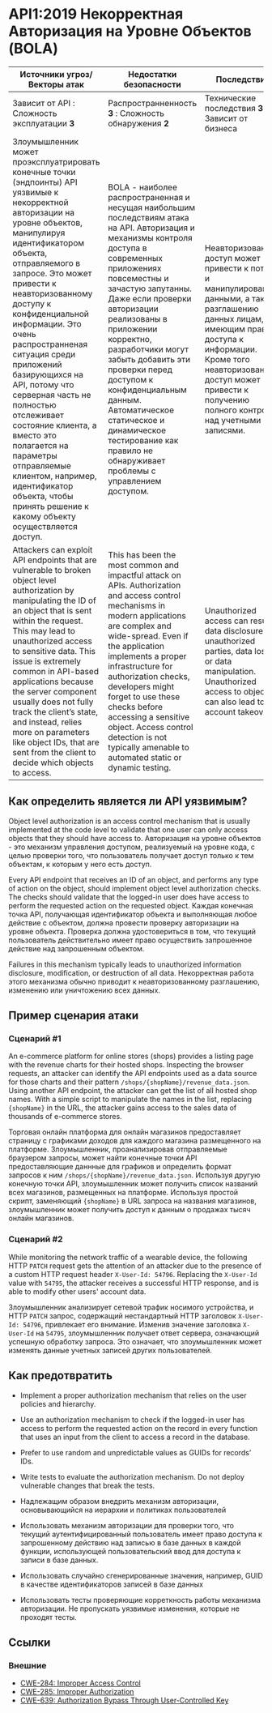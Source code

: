 API1:2019 Некорректная Авторизация на Уровне Объектов (BOLA)
===========================================

| Источники угроз/Векторы атак | Недостатки безопасности | Последствия |
| - | - | - |
| Зависит от API : Сложность эксплуатации **3** | Распространненность **3** : Сложность обнаружения **2** | Технические последствия **3** : Зависит от бизнеса |
| Злоумышленник может проэксплуатрировать конечные точки (эндпоинты) API уязвимые к некорректной авторизации на уровне объектов, манипулируя идентификатором объекта, отправляемого в запросе. Это может привести к неавторизованному доступу к конфиденциальной информации. Это очень распространненая ситуация среди приложений базирующихся на API, потому что серверная часть не полностью отслеживает состояние клиента, а вместо это полагается на параметры отправляемые клиентом, например, идентификатор объекта, чтобы принять решение к какому объекту осуществляется доступ.| BOLA - наиболее распространенная и несущая наибольшим последствиям атака на API. Авторизация и механизмы контроля доступа в современных приложениях повсеместны и зачастую запутанны. Даже если проверки авторизации реализованы в приложении корректно, разработчики могут забыть добавить эти проверки перед доступом к конфиденциальным данным. Автоматическое статическое и динамическое тестирование как правило не обнаруживает проблемы с управлением доступом. | Неавторизованный доступ может привести к потере и манипулированию данными, а также разглашению данных лицам, не имеющим права доступа к информации. Кроме того неавторизованный доступ может привести к получению полного контроля над учетными записями.|
Attackers can exploit API endpoints that are vulnerable to broken object level authorization by manipulating the ID of an object that is sent within the request. This may lead to unauthorized access to sensitive data. This issue is extremely common in API-based applications because the server component usually does not fully track the client’s state, and instead, relies more on parameters like object IDs, that are sent from the client to decide which objects to access. | This has been the most common and impactful attack on APIs. Authorization and access control mechanisms in modern applications are complex and wide-spread. Even if the application implements a proper infrastructure for authorization checks, developers might forget to use these checks before accessing a sensitive object. Access control detection is not typically amenable to automated static or dynamic testing. | Unauthorized access can result in data disclosure to unauthorized parties, data loss, or data manipulation. Unauthorized access to objects can also lead to full account takeover. |

## Как определить является ли API уязвимым?

Object level authorization is an access control mechanism that is usually
implemented at the code level to validate that one user can only access objects
that they should have access to.
Авторизация на уровне объектов - это механизм управления доступом, реализуемый на уровне кода, с целью проверки того, что пользователь получает доступ только к тем объектам, к которым у него есть доступ.

Every API endpoint that receives an ID of an object, and performs any type of
action on the object, should implement object level authorization checks. The
checks should validate that the logged-in user does have access to perform the
requested action on the requested object.
Каждая конечная точка API, получающая идентификатор объекта и выполняющая любое действие с объектом, должна провести проверку авторизации на уровне объекта. Проверка должна удостовериться в том, что текущий пользователь действительно имеет право осуществить запрошенное действие над запрошенным объектом.

Failures in this mechanism typically leads to unauthorized information
disclosure, modification, or destruction of all data.
Некорректная работа этого механизма обычно приводит к неавторизованному разглашению, изменению или уничтожению всех данных.

## Пример сценария атаки

### Сценарий #1

An e-commerce platform for online stores (shops) provides a listing page with
the revenue charts for their hosted shops. Inspecting the browser requests, an
attacker can identify the API endpoints used as a data source for those charts
and their pattern `/shops/{shopName}/revenue_data.json`. Using another API
endpoint, the attacker can get the list of all hosted shop names. With a simple
script to manipulate the names in the list, replacing `{shopName}` in the URL,
the attacker gains access to the sales data of thousands of e-commerce stores.

Торговая онлайн платформа для онлайн магазинов предоставляет страницу с графиками доходов для каждого магазина размещенного на платформе. Злоумышленник, проанализировав отправляемые браузером запросы, может найти конечные точки API предоставляющие даннные для графиков и определить формат запросов к ним `/shops/{shopName}/revenue_data.json`. Используя другую конечную точки API, злоумышленник может получить список названий всех магазинов, размещенных на платформе. Используя простой скрипт, заменяющий `{shopName}` в URL запроса на названия магазинов, злоумышленник может получить доступ к данным о продажах тысяч онлайн магазинов.

### Сценарий #2

While monitoring the network traffic of a wearable device, the following HTTP
`PATCH` request gets the attention of an attacker due to the presence of a
custom HTTP request header `X-User-Id: 54796`. Replacing the `X-User-Id` value
with `54795`, the attacker receives a successful HTTP response, and is able to
modify other users' account data.

Злоумышленник анализирует сетевой трафик носимого устройства, и HTTP `PATCH` запрос, содержащий нестандартный HTTP заголовок `X-User-Id: 54796`, привлекает его внимание. Изменив значение заголовка `X-User-Id` на `54795`, злоумышленник получает ответ сервера, означающий успешную обработку запроса. Это означает, что злоумышленник может изменять данные учетных записей других пользователей.

## Как предотвратить

* Implement a proper authorization mechanism that relies on the user policies
  and hierarchy.
* Use an authorization mechanism to check if the logged-in user has access to
  perform the requested action on the record in every function that uses an
  input from the client to access a record in the database.
* Prefer to use random and unpredictable values as GUIDs for records’ IDs.
* Write tests to evaluate the authorization mechanism. Do not deploy vulnerable
  changes that break the tests.

* Надлежащим образом внедрить механизм авторизации, основывающийся на иерархии и политиках пользователей
* Использовать механизм авторизации для проверки того, что текущий аутентифицированный пользователь имеет право доступа к запрошенному действию над записью в базе данных в каждой функции, использующей пользовательский ввод для доступа к записи в базе данных.
* Использовать случайно сгенерированные значения, например, GUID в качестве идентификаторов записей в базе данных
* Использовать тесты проверяющие корреткность работы механизма авторизации. Не пропускать уязвимые изменения, которые не проходят тесты.

## Ссылки

### Внешние

* [CWE-284: Improper Access Control][1]
* [CWE-285: Improper Authorization][2]
* [CWE-639: Authorization Bypass Through User-Controlled Key][3]

[1]: https://cwe.mitre.org/data/definitions/284.html
[2]: https://cwe.mitre.org/data/definitions/285.html
[3]: https://cwe.mitre.org/data/definitions/639.html
